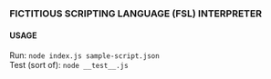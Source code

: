 ### FICTITIOUS SCRIPTING LANGUAGE (FSL) INTERPRETER 

#### USAGE
Run: `node index.js sample-script.json`  
Test (sort of): `node __test__.js`  
